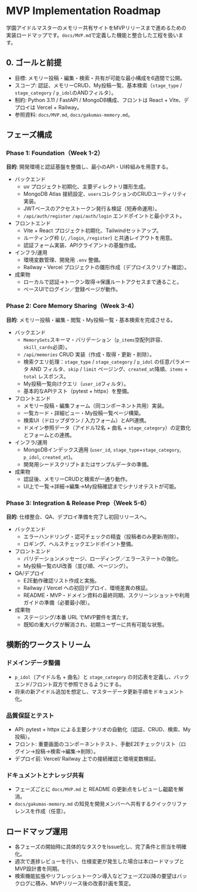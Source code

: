 # MVP Implementation Roadmap

学園アイドルマスターのメモリー共有サイトをMVPリリースまで進めるための実装ロードマップです。`docs/MVP.md`で定義した機能と整合した工程を扱います。

## 0. ゴールと前提
- 目標: メモリー投稿・編集・検索・共有が可能な最小構成を6週間で公開。
- スコープ: 認証、メモリーCRUD、My投稿一覧、基本検索（`stage_type` / `stage_category` / `p_idol`のANDフィルタ）。
- 制約: Python 3.11 / FastAPI / MongoDB構成、フロントは React + Vite、デプロイは Vercel + Railway。
- 参照資料: `docs/MVP.md`, `docs/gakumas-memory.md`。

## フェーズ構成

### Phase 1: Foundation（Week 1-2）
**目的**: 開発環境と認証基盤を整備し、最小のAPI・UI枠組みを用意する。
- バックエンド
  - uv プロジェクト初期化、主要ディレクトリ雛形生成。
  - MongoDB Atlas 接続設定、`users`コレクションのCRUDユーティリティ実装。
  - JWTベースのアクセストークン発行＆検証（短寿命運用）。
  - `/api/auth/register` `/api/auth/login` エンドポイントと最小テスト。
- フロントエンド
  - Vite + React プロジェクト初期化、Tailwindセットアップ。
  - ルーティング枠 (`/`, `/login`, `/register`) と共通レイアウトを用意。
  - 認証フォーム実装、APIクライアントの基盤作成。
- インフラ/運用
  - 環境変数管理、開発用 `.env` 整備。
  - Railway・Vercel プロジェクトの雛形作成（デプロイスクリプト確認）。
- 成果物
  - ローカルで認証→トークン取得→保護ルートアクセスまで通ること。
  - ベースUIでログイン／登録ページが動作。

### Phase 2: Core Memory Sharing（Week 3-4）
**目的**: メモリー投稿・編集・閲覧・My投稿一覧・基本検索を完成させる。
- バックエンド
  - `MemorySets`スキーマ・バリデーション（`p_items`空配列許容、`skill_cards`必須）。
  - `/api/memories` CRUD 実装（作成・取得・更新・削除）。
  - 検索クエリ処理：`stage_type` / `stage_category` / `p_idol` の任意パラメータ AND フィルタ、`skip` / `limit` ページング、`created_at`降順、`items` + `total` レスポンス。
  - My投稿一覧向けクエリ（`user_id`フィルタ）。
  - 基本的なAPIテスト（pytest + httpx）を整備。
- フロントエンド
  - メモリー投稿・編集フォーム（同コンポーネント共用）実装。
  - 一覧カード・詳細ビュー・My投稿一覧ページ構築。
  - 検索UI（ドロップダウン / 入力フォーム）とAPI連携。
  - ドメイン参照データ（アイドル12名 + 曲名 + `stage_category`）の定数化とフォームとの連携。
- インフラ/運用
  - MongoDBインデックス適用 (`user_id`, `stage_type`+`stage_category`, `p_idol`, `created_at`)。
  - 開発用シードスクリプトまたはサンプルデータの準備。
- 成果物
  - 認証後、メモリーCRUDと検索が一通り動作。
  - UI上で一覧→詳細→編集→My投稿確認までシナリオテストが可能。

### Phase 3: Integration & Release Prep（Week 5-6）
**目的**: 仕様整合、QA、デプロイ準備を完了し初回リリースへ。
- バックエンド
  - エラーハンドリング・認可チェックの精査（投稿者のみ更新/削除）。
  - ロギング、ヘルスチェックエンドポイント整備。
- フロントエンド
  - バリデーションメッセージ、ローディング／エラーステートの強化。
  - My投稿一覧のUI改善（並び順、ページング）。
- QA/デプロイ
  - E2E動作確認リスト作成と実施。
  - Railway / Vercel への初回デプロイ、環境差異の検証。
  - README・MVP・ドメイン資料の最終同期、スクリーンショットや利用ガイドの準備（必要最小限）。
- 成果物
  - ステージング/本番 URL でMVP要件を満たす。
  - 既知の重大バグが解消され、初期ユーザーに共有可能な状態。

## 横断的ワークストリーム

### ドメインデータ整備
- `p_idol`（アイドル名 + 曲名）と `stage_category` の対応表を定義し、バックエンド/フロント双方で参照できるようにする。
- 将来の新アイドル追加を想定し、マスターデータ更新手順をドキュメント化。

### 品質保証とテスト
- API: pytest + httpx による主要シナリオの自動化（認証、CRUD、検索、My投稿）。
- フロント: 重要画面のコンポーネントテスト、手動E2Eチェックリスト（ログイン→投稿→検索→編集→削除）。
- デプロイ前: Vercel/ Railway 上での接続確認と環境変数検証。

### ドキュメントとナレッジ共有
- フェーズごとに `docs/MVP.md` と README の更新点をレビューし齟齬を解消。
- `docs/gakumas-memory.md` の知見を開発メンバーへ共有するクイックリファレンスを作成（任意）。

## ロードマップ運用
- 各フェーズの開始時に具体的なタスクをIssue化し、完了条件と担当を明確化。
- 週次で進捗レビューを行い、仕様変更が発生した場合は本ロードマップとMVP設計書を同期。
- 検索機能拡張やリフレッシュトークン導入などフェーズ2以降の要望はバックログに積み、MVPリリース後の改善計画を策定。

